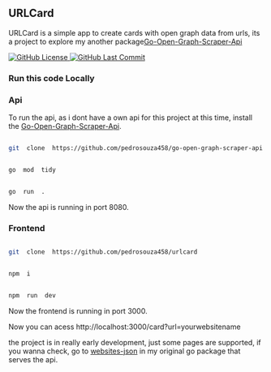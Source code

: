 
##  URLCard

  

URLCard is a simple app to create cards with open graph data from urls, its a project to explore my another package[Go-Open-Graph-Scraper-Api](https://github.com/pedrosouza458/go-open-graph-scraper-api)

  

<p>

<a  href="https://github.com/pedrosouza458/urlcard/blob/main/LICENSE">

<img  src="https://img.shields.io/github/license/pedrosouza458/urlcard"  alt="GitHub License" />

</a>

<a  href="https://github.com/pedrosouza458/urlcard/commits/main/">

<img  src="https://img.shields.io/github/last-commit/pedrosouza458/urlcard/main"  alt="GitHub Last Commit" />

</a>

</p>

  

###  Run this code Locally

  

###  Api

  

To run the api, as i dont have a own api for this project at this time, install the [Go-Open-Graph-Scraper-Api](https://github.com/pedrosouza458/go-open-graph-scraper-api).

  

```bash

git  clone  https://github.com/pedrosouza458/go-open-graph-scraper-api

```

  

```bash

go  mod  tidy

```

  

```bash

go  run  .

```

Now the api is running in port 8080.

  

###  Frontend

```bash

git  clone  https://github.com/pedrosouza458/urlcard

```
  

```bash

npm  i

```

  

```bash

npm  run  dev

```

Now the frontend is running in port 3000.

  

Now you can acess http://localhost:3000/card?url=yourwebsitename

the project is in really early development, just some pages are supported, if you wanna check, go to [websites-json](https://github.com/pedrosouza458/go-open-graph-scraper/blob/main/utils/websites.json) in my original go package that serves the api.